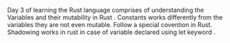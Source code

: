 Day 3 of learning the Rust language comprises of understanding the Variables and their mutability in Rust .
Constants works differently from the variables they are not even mutable.
Follow a special covention in Rust.
Shadowing works in rust in case of variable declared using let keyword .
